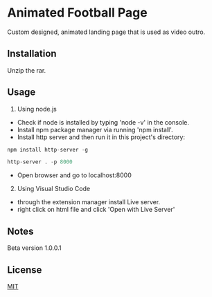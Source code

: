 # Animated Football Page

Custom designed, animated landing page that is used as video outro.

## Installation

Unzip the rar.

## Usage

1. Using node.js

- Check if node is installed by typing 'node -v' in the console.
- Install npm package manager via running 'npm install'.
- Install http server and then run it in this project's directory:

```python
npm install http-server -g

http-server . -p 8000
```

- Open browser and go to localhost:8000

2. Using Visual Studio Code

- through the extension manager install Live server.
- right click on html file and click 'Open with Live Server'

## Notes
Beta version 1.0.0.1

## License
[MIT](https://choosealicense.com/licenses/mit/)